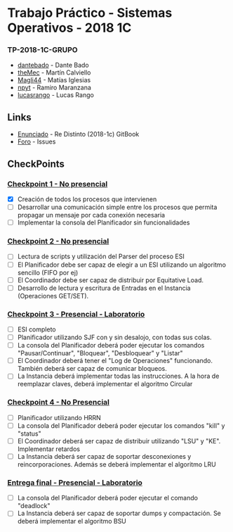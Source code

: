 # Trabajo Práctico - Sistemas Operativos - 2018 1C
### TP-2018-1C-GRUPO

* [dantebado](https://github.com/dantebado) - Dante Bado
* [theMec](https://github.com/theMec) - Martín Calviello
* [Magli44](https://github.com/Magli44) - Matías Iglesias
* [npyt](https://github.com/npyt) - Ramiro Maranzana
* [lucasrango](https://github.com/lucasrango) - Lucas Rango

## Links

* [Enunciado](https://sisoputnfrba.gitbook.io/re-distinto/) - Re Distinto (2018-1c) GitBook
* [Foro](https://github.com/sisoputnfrba/foro/issues) - Issues

## CheckPoints

### [Checkpoint 1 - No presencial](https://github.com/sisoputnfrba/2018-1c-re-distinto/blob/master/descripcion-entregas.md#checkpoint-1---no-presencial)

- [X] Creación de todos los procesos que intervienen
- [ ] Desarrollar una comunicación simple entre los procesos que permita propagar un mensaje por cada conexión necesaria
- [ ] Implementar la consola del Planificador sin funcionalidades

### [Checkpoint 2 - No presencial](https://sisoputnfrba.gitbook.io/re-distinto/descripcion-de-las-entregas#checkpoint-2-no-presencial)

-[ ] Lectura de scripts y utilización del Parser del proceso ESI
-[ ] El Planificador debe ser capaz de elegir a un ESI utilizando un algoritmo sencillo (FIFO por ej)
-[ ] El Coordinador debe ser capaz de distribuir por Equitative Load.
-[ ] Desarrollo de lectura y escritura de Entradas en el Instancia (Operaciones GET/SET).

### [Checkpoint 3 - Presencial - Laboratorio](https://sisoputnfrba.gitbook.io/re-distinto/descripcion-de-las-entregas#checkpoint-3-presencial-laboratorio)

-[ ] ESI completo
-[ ] Planificador utilizando SJF con y sin desalojo, con todas sus colas.
-[ ] La consola del Planificador deberá poder ejecutar los comandos "Pausar/Continuar", "Bloquear", "Desbloquear" y "Listar"
-[ ] El Coordinador deberá tener el "Log de Operaciones" funcionando. También deberá ser capaz de comunicar bloqueos.
-[ ] La Instancia deberá implementar todas las instrucciones. A la hora de reemplazar claves, deberá implementar el algoritmo Circular

### [Checkpoint 4 - No Presencial](https://sisoputnfrba.gitbook.io/re-distinto/descripcion-de-las-entregas#checkpoint-4-no-presencial)

-[ ] Planificador utilizando HRRN
-[ ] La consola del Planificador deberá poder ejecutar los comandos "kill" y "status"
-[ ] El Coordinador deberá ser capaz de distribuir utilizando "LSU" y "KE". Implementar retardos
-[ ] La Instancia deberá ser capaz de soportar desconexiones y reincorporaciones. Además se deberá implementar el algoritmo LRU

### [Entrega final - Presencial - Laboratorio](https://sisoputnfrba.gitbook.io/re-distinto/descripcion-de-las-entregas#entrega-final-presencial-laboratorio)

-[ ]  La consola del Planificador deberá poder ejecutar el comando "deadlock"
-[ ]  La Instancia deberá ser capaz de soportar dumps y compactación. Se deberá implementar el algoritmo BSU